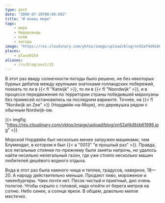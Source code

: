 ```yaml
---
type: post
date: "2008-07-28T00:00:00Z"
title: "И вновь море"
tags:
    - море
    - Нидерланды
    - пляж
    - погода
image: "https://res.cloudinary.com/yktoo/image/upload/blog/xn52af4d9zb61996.jpg"
places:
    - place0154
aliases:
    - /ru/blog/post/25
---
```


В этот раз ввиду солнечности погоды было решено, не без некоторых бурных дебатов между крупными знатоками голландских побережий, поехать то ли в {{< fl "Katwijk" >}}, то ли в {{< fl "Noordwijk" >}}, и в процессе передвижения по территории страны победившей марихуаны без примесей остановились на последнем варианте. Точнее, на {{< fl "Nordwijk an Zee" >}} (Нордвяйк-на-Море), это деревушка рядом с обычным Nordwijk-ом.

<!--more-->

{{< imgfig "https://res.cloudinary.com/yktoo/image/upload/blog/xn52af4d9zb61996.jpg" >}}

Морской Нордвяйк был несколько менее запружен машинами, чем Блумендал, в котором я был {{< a "0013" "в прошлый раз" >}}. Правда, все легальные стоянки по-прежнему были заняты напрочь, но удалось найти несильно нелегальный газон, где уже стояло несколько машин любителей дешёвого водного отдыха.

Вода в этот раз была намного чище и теплее, градусов, наверное, 18—20. А народу действительно меньше. Продают пиво, мороженое и чикенбургеры. Чаек почти нет. Песок чистый и приятный, дно очень пологое. Чтобы скрыло с головой, надо отойти от берега метров на сотню. Небо синее, а солнце яркое. В общем, довольно милое местечко.
